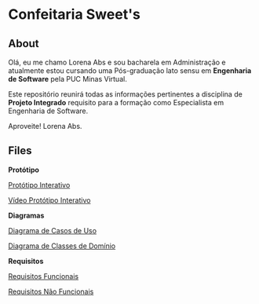 # Confeitaria Sweet's
## About
Olá, eu me chamo Lorena Abs e sou bacharela em Administração e atualmente estou cursando uma Pós-graduação lato sensu em **Engenharia de Software** pela PUC Minas Virtual. 

Este repositório reunirá todas as informações pertinentes a disciplina de **Projeto Integrado** requisito para a formação como Especialista em Engenharia de Software. 



Aproveite! 
Lorena Abs.

## Files

**Protótipo** 

[Protótipo Interativo](https://www.figma.com/proto/EcwGrQa5UHu4Hgjan8mWx4/Confeitaria-Sweet's-%5BProjeto-Integrado%5D?page-id=207%3A3403&node-id=207-5891&viewport=309%2C131%2C0.1&scaling=scale-down&starting-point-node-id=207%3A5891&show-proto-sidebar=1)

[Vídeo Protótipo Interativo](https://clipchamp.com/watch/JDwOZM5zkfE)

**Diagramas**

[Diagrama de Casos de Uso](https://raw.githubusercontent.com/Lorenaabs/PUCMinasProjetoIntegrado/main/midia/Diagrama%20de%20caso%20de%20uso.jpg?token=GHSAT0AAAAAACCKYWFW6PVUN4EOGOOGTKHEZC2UJBQ)

[Diagrama de Classes de Domínio](https://github.com/Lorenaabs/PUCMinasProjetoIntegrado/blob/main/midia/v3%20Diagrama%20de%20Classes.svg)

**Requisitos**

[Requisitos Funcionais](https://github.com/Lorenaabs/PUCMinasProjetoIntegrado/blob/main/Requisitos/Requisitos%20Funcionais.docx)

[Requisitos Não Funcionais](https://github.com/Lorenaabs/PUCMinasProjetoIntegrado/blob/main/Requisitos/Requisitos%20N%C3%A3o%20Funcionais.docx) 
